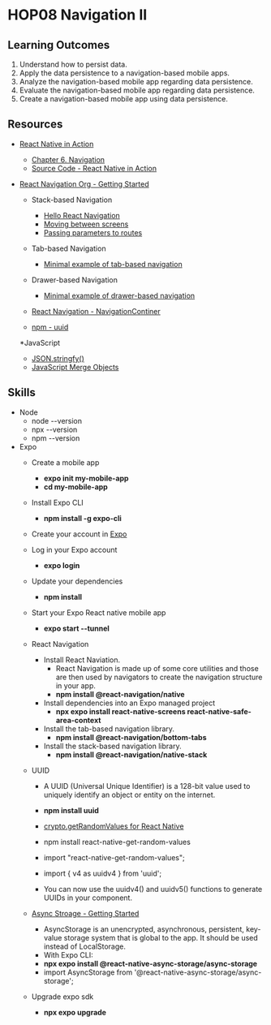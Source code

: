 # HOP08 Navigation II
##  Learning Outcomes
1. Understand how to persist data.
2. Apply the data persistence to a navigation-based mobile apps.
3. Analyze the navigation-based mobile app regarding data persistence.
4. Evaluate the navigation-based mobile app regarding data persistence.
5. Create a navigation-based mobile app using data persistence.

## Resources
* [React Native in Action](https://learning.oreilly.com/library/view/react-native-in/9781617294051/?sso_link=yes&sso_link_from=cityu-seattle)
    * [Chapter 6. Navigation](https://learning.oreilly.com/library/view/react-native-in/9781617294051/c06.xhtml)
    * [Source Code - React Native in Action](https://github.com/dabit3/react-native-in-action)
    
* [React Navigation Org - Getting Started](https://reactnavigation.org/)
    * Stack-based Navigation
      * [Hello React Navigation](https://reactnavigation.org/docs/hello-react-navigation)
      * [Moving between screens](https://reactnavigation.org/docs/navigating)
      * [Passing parameters to routes](https://reactnavigation.org/docs/params)
    * Tab-based Navigation
      * [Minimal example of tab-based navigation](https://reactnavigation.org/docs/tab-based-navigation#minimal-example-of-tab-based-navigation)
    * Drawer-based Navigation
      * [Minimal example of drawer-based navigation](https://reactnavigation.org/docs/drawer-based-navigation#minimal-example-of-drawer-based-navigation)
    * [React Navigation - NavigationContiner](https://reactnavigation.org/docs/navigation-container/)

  * [npm - uuid](https://www.npmjs.com/package/uuid)

  *JavaScript
    * [JSON.stringfy()](https://www.w3schools.com/js/js_json_stringify.asp)
    * [JavaScript Merge Objects](https://www.scaler.com/topics/javascript-merge-objects/)

## Skills
* Node
  * node --version
  * npx --version
  * npm --version
* Expo
  * Create a mobile app
    * **expo init my-mobile-app**
    * **cd my-mobile-app**
  * Install Expo CLI
    * **npm install -g expo-cli**
  * Create your account in [Expo](https://expo.dev/)
  * Log in your Expo account
    * **expo login**
  * Update your dependencies
    * **npm install**
  * Start your Expo React native mobile app
     * **expo start --tunnel**

  * React Navigation
    * Install React Naviation.
      * React Navigation is made up of some core utilities and those are then used by navigators to create the navigation structure in your app.
      * **npm install @react-navigation/native**
    * Install dependencies into an Expo managed project
      * **npx expo install react-native-screens react-native-safe-area-context**
    * Install the tab-based navigation library.
      * **npm install @react-navigation/bottom-tabs**
    * Install the stack-based navigation library.
      * **npm install @react-navigation/native-stack**
    
  * UUID
    * A UUID (Universal Unique Identifier) is a 128-bit value used to uniquely identify an object or entity on the internet.
    * **npm install uuid**
    
    * [crypto.getRandomValues for React Native](https://www.npmjs.com/package/react-native-get-random-values)
    * npm install react-native-get-random-values

    * import "react-native-get-random-values";
    * import { v4 as uuidv4 } from 'uuid';
    * You can now use the uuidv4() and uuidv5() functions to generate UUIDs in your component.

  * [Async Stroage - Getting Started](https://react-native-async-storage.github.io/async-storage/docs/install/)
    * AsyncStorage is an unencrypted, asynchronous, persistent, key-value storage system that is global to the app. It should be used instead of LocalStorage.
    * With Expo CLI:
    * **npx expo install @react-native-async-storage/async-storage**
    * import AsyncStorage from '@react-native-async-storage/async-storage';

  * Upgrade expo sdk
    * **npx expo upgrade**
